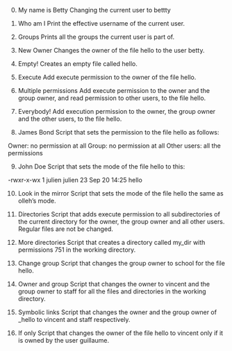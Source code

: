0. My name is Betty
Changing the current user to bettty

1. Who am I
Print the effective username of the current user.

2. Groups
Prints all the groups the current user is part of.

3. New Owner
Changes the owner of the file hello to the user betty.

4. Empty!
Creates an empty file called hello.

5. Execute
Add execute permission to the owner of the file hello.

6. Multiple permissions
Add execute permission to the owner and the group owner, and read permission to other users, to the file hello.

7. Everybody!
Add execution permission to the owner, the group owner and the other users, to the file hello.

8. James Bond
Script that sets the permission to the file hello as follows:

Owner: no permission at all
Group: no permission at all
Other users: all the permissions

9. John Doe
Script that sets the mode of the file hello to this:

-rwxr-x-wx 1 julien julien 23 Sep 20 14:25 hello

10. Look in the mirror
Script that sets the mode of the file hello the same as olleh’s mode.

11. Directories
Script that adds execute permission to all subdirectories of the current directory for the owner, the group owner and all other users. Regular files are not be changed.

12. More directories
Script that creates a directory called my_dir with permissions 751 in the working directory.

13. Change group
Script that changes the group owner to school for the file hello.

14. Owner and group
Script that changes the owner to vincent and the group owner to staff for all the files and directories in the working directory.

15. Symbolic links
Script that changes the owner and the group owner of _hello to vincent and staff respectively.

16. If only
Script that changes the owner of the file hello to vincent only if it is owned by the user guillaume.
